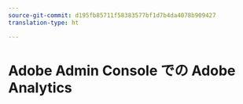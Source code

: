 ```yaml
---
source-git-commit: d195fb85711f58383577bf1d7b4da4078b909427
translation-type: ht

---
```

# Adobe Admin Console での Adobe Analytics
